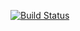 [![Build Status](https://travis-ci.org/moguchev/lab07.svg?branch=master)](https://travis-ci.org/moguchev/lab07)
